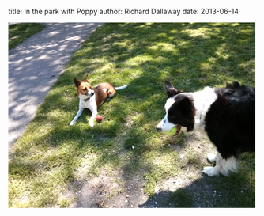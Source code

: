 
title: In the park with Poppy
author: Richard Dallaway
date: 2013-06-14

<div><a href="/media/poppy.jpg"><img src="/media/poppy.jpg.500.jpg" width="500" height="375"/></a></div>


  
    
